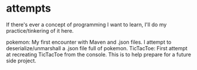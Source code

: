 # attempts
If there's ever a concept of programming I want to learn, I'll do my practice/tinkering of it here.

pokemon: My first encounter with Maven and .json files. I attempt to deserialize/unmarshall a .json file full of pokemon.
TicTacToe: First attempt at recreating TicTacToe from the console. This is to help prepare for a future side project.
